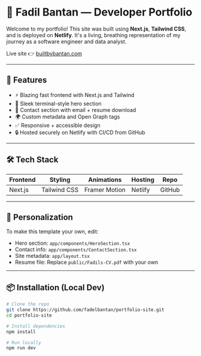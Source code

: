  # 🚀 Fadil Bantan — Developer Portfolio

Welcome to my portfolio! This site was built using **Next.js**, **Tailwind CSS**, and is deployed on **Netlify**. It's a living, breathing representation of my journey as a software engineer and data analyst.

Live site 👉 [builtbybantan.com](https://builtbybantan.com)

---

## 📂 Features

- ⚡ Blazing fast frontend with Next.js and Tailwind
- 🎨 Sleek terminal-style hero section
- 💼 Contact section with email + resume download
- 🌍 Custom metadata and Open Graph tags
- ✅ Responsive + accessible design
- 🔒 Hosted securely on Netlify with CI/CD from GitHub

---

## 🛠 Tech Stack

| Frontend | Styling | Animations | Hosting | Repo |
|----------|---------|------------|---------|------|
| Next.js  | Tailwind CSS | Framer Motion | Netlify | GitHub |

---

## 🧠 Personalization

To make this template your own, edit:

- Hero section: `app/components/HeroSection.tsx`
- Contact info: `app/components/ContactSection.tsx`
- Site metadata: `app/layout.tsx`
- Resume file: Replace `public/Fadils-CV.pdf` with your own

---

## 📦 Installation (Local Dev)

```bash
# Clone the repo
git clone https://github.com/fadelbantan/portfolio-site.git
cd portfolio-site

# Install dependencies
npm install

# Run locally
npm run dev

